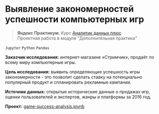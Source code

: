 # Выявление закономерностей успешности компьютерных игр
> **Яндекс Практикум**. Курс [Аналитик данных плюс](https://practicum.yandex.ru/data-analyst-plus/) <br> 
> Проектная работа в модуле "Дополнительная практика"

`Jupyter` `Python` `Pandas`

**Заказчик исследования:** интернет-магазине «Стримчик», продаёт по всему миру компьютерные игры.

**Цель исследования:** выявить определяющие успешность игры закономерности - это позволит сделать ставку на потенциально популярный продукт и спланировать рекламные кампании.

**Источник данных:** открытые исторические данные о продажах игр, оценки пользователей и экспертов, жанры и платформы за 2016 год.

**Проект:** [game-success-analysis.ipynb](game-success-analysis.ipynb)